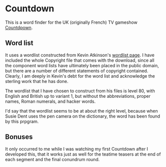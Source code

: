 # Countdown

This is a word finder for the UK (originally French) TV gameshow 
[Countdpown](http://en.wikipedia.org/wiki/Countdown_%28game_show%29).

## Word list

It uses a wordlist constructed from
Kevin Atkinson's [wordlist page](http://wordlist.sourceforge.net/). 
I have included the whole Copyright file that comes with the download, since
all the component word lists have ultimately been placed in the public domain, 
but there are a number of different statements of copyright contained. Clearly,
I am deeply in Kevin's debt for the word list and acknowledge the sterling work
that he has done.

The wordlist that I have chosen to construct from his files is level 80, with 
English and British up to variant 1, but without the abbreviations, proper 
names, Roman numerals, and hacker words. 

I'd say that the wordlist seems to be at about the right level, because 
when Susie Dent uses the pen camera on the dictionary, the word has been found by
this prpgram.

## Bonuses

It only occurred to me while I was watching my first Countdown after I 
developed this, that it works just as well for the teatime teasers at the 
end of each segment and the final conundrum round.

